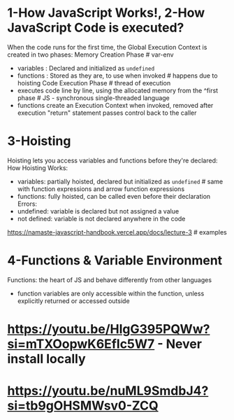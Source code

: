 # 1-How JavaScript Works!, 2-How JavaScript Code is executed?
When the code runs for the first time, the Global Execution Context is created in two phases:
Memory Creation Phase # var-env
- variables : Declared and initialized as `undefined`
- functions : Stored as they are, to use when invoked # happens due to hoisting
Code Execution Phase # thread of execution
- executes code line by line, using the allocated memory from the ^first phase # JS - synchronous single-threaded language
- functions create an Execution Context when invoked, removed after execution
"return" statement passes control back to the caller

# 3-Hoisting
Hoisting lets you access variables and functions before they're declared:
How Hoisting Works:
- variables: partially hoisted, declared but initialized as `undefined` # same with function expressions and arrow function expressions
- functions: fully hoisted, can be called even before their declaration
Errors:
- undefined: variable is declared but not assigned a value
- not defined: variable is not declared anywhere in the code

https://namaste-javascript-handbook.vercel.app/docs/lecture-3 # examples

# 4-Functions & Variable Environment
Functions: the heart of JS and behave differently from other languages
- function variables are only accessible within the function, unless explicitly returned or accessed outside
# https://youtu.be/HlgG395PQWw?si=mTXOopwK6EfIc5W7 - Never install locally
# https://youtu.be/nuML9SmdbJ4?si=tb9gOHSMWsv0-ZCQ
